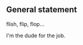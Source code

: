 <!-- Copyright (C) 2023  Kevin Sandom -->

## General statement

flish, flip, flop...

I'm the dude for the job.
